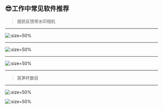 
## 😎工作中常见软件推荐

> 报损反馈带水印相机

----

![](https://gitcode.net/GaloisField/WORKFLOWS4COMPANY/-/raw/master/resources/pic/common/软件反馈今日相机.jpeg  ':size=50%')

----

![](https://gitcode.net/GaloisField/WORKFLOWS4COMPANY/-/raw/master/resources/pic/common/软件反馈马克相机.jpeg ':size=50%')

----

![](https://gitcode.net/GaloisField/WORKFLOWS4COMPANY/-/raw/master/resources/pic/common/软件反馈水印时间打卡拍照.jpeg ':size=50%')

----

> 莴笋杆数目

----

![](https://gitcode.net/GaloisField/WORKFLOWS4COMPANY/-/raw/master/resources/pic/common/软件计数.jpeg ':size=50%')

![](https://gitcode.net/GaloisField/WORKFLOWS4COMPANY/-/raw/master/resources/pic/common/软件计数莴笋杆.jpeg ':size=50%')
